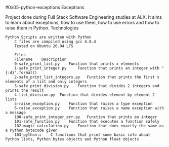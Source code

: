 #0x05-python-exceptions
Exceptions

Project done during Full Stack Software Engineering studies at ALX. It aims to learn about exceptions, how to use them, how to use errors and how to raise them in Python.
Technologies

    Python Scripts are written with Python
        C files are compiled using gcc 4.8.4
	    Tested on Ubuntu 20.04 LTS

	    Files
	    Filename 	Description
	    0-safe_print_list.py 	Function that prints x elements
	    1-safe_print_integer.py 	Function that prints an integer with "{:d}".format()
	    2-safe_print_list_integers.py 	Function that prints the first x elements of a list and only integers
	    3-safe_print_division.py 	Function that divides 2 integers and prints the result
	    4-list_division.py 	Function that divides element by element 2 lists
	    5-raise_exception.py 	Function that raises a type exception
	    6-raise_exception.py 	Function that raises a name exception with a message
	    100-safe_print_integer_err.py 	Function that prints an integer
	    101-safe_function.py 	Function that executes a function safely
	    102-magic_calculation.py 	Function that does exactly the same as a Python bytecode given
	    103-python.c 	C functions that print some basic info about Python lists, Python bytes objects and Python float objects
